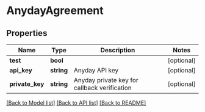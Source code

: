 # AnydayAgreement

## Properties
 Name            | Type       | Description                                  | Notes      
-----------------|------------|----------------------------------------------|------------
 **test**        | **bool**   |                                              | [optional] 
 **api_key**     | **string** | Anyday API key                               | [optional] 
 **private_key** | **string** | Anyday private key for callback verification | [optional] 

[[Back to Model list]](../../README.md#documentation-for-models) [[Back to API list]](../../README.md#documentation-for-api-endpoints) [[Back to README]](../../README.md)

